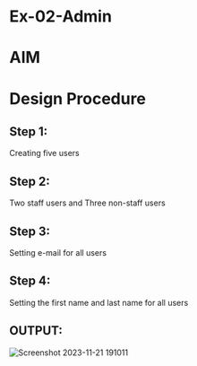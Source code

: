 # Ex-02-Admin

# AIM


# Design Procedure
## Step 1:
Creating five users
## Step 2:
Two staff users and Three non-staff users
## Step 3:
Setting e-mail for all users
## Step 4:
Setting the first name and last name for all users
## OUTPUT:
![Screenshot 2023-11-21 191011](https://github.com/KumarTeja751/ODD2023-WT-Ex-02-Admin/assets/144947756/2cdfee11-8ac2-48f0-822d-ac965798a293)


